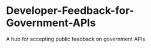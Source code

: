 Developer-Feedback-for-Government-APIs
======================================

A hub for accepting public feedback on government APIs
